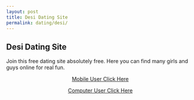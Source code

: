 ```yaml
---
layout: post
title: Desi Dating Site
permalink: dating/desi/
---
```


<div class="jumbotron">
  <h2> Desi Dating Site </h2>
  <p> Join this free dating site absolutely free. Here you can find many girls and guys online for real fun. </p>
  <center>
  <p><a class="btn btn-primary btn-lg" href="http://trkur3.com/204173/19771" role= "button"> Mobile User Click Here </a></p>
    <p><a class="btn btn-primary btn-lg" href="http://trkur.com/204173/17300" role= "button"> Computer User Click Here </a></p>
 </center>
</div>
